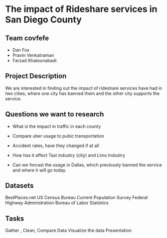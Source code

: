 # The impact of Rideshare services in San Diego County

## Team covfefe
* Dan Fox
* Pravin Venkatraman
* Farzad Khatoonabadi

## Project Description
We are interested in finding out the impact of rideshare services
have had in two cities, where one city has banned them and the other city supports the service.

## Questions we want to research
* What is the impact in traffic in each county
* Compare uber usage to pubic transportation
* Accident rates, have they changed if at all
* How has it affect Taxi industry (city) and Limo Industry

* Can we forcast the usage in Dallas, which previously banned the service and where it will go today.

 ## Datasets
 BestPlaces.net
 US Census Bureau
 Current Population Survey
 Federal Highway Administration
 Bureau of Labor Statistics

## Tasks
Gather , Clean, Compare Data
Visualize the data
Presentation
